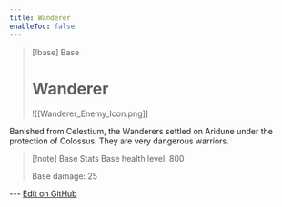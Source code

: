 ```yaml
---
title: Wanderer
enableToc: false
---
```

> [!base] Base
>
> # Wanderer
>
> ![[Wanderer_Enemy_Icon.png]]

Banished from Celestium, the Wanderers settled on Aridune under the protection of Colossus. They are very dangerous warriors.

> [!note] Base Stats
> Base health level: 800
> 
> Base damage: 25

--- [Edit on GitHub](https://github.com/Mondrethos/gatekeeperwiki/edit/main/content/Monsters/Wanderer.md)